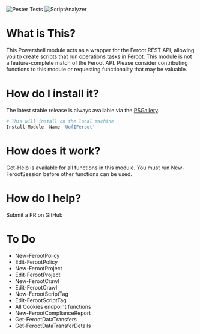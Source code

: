 ![Pester Tests](https://github.com/techservicesillinois/SecOps-Powershell-Feroot/workflows/Pester%20Tests/badge.svg)
![ScriptAnalyzer](https://github.com/techservicesillinois/SecOps-Powershell-Feroot/workflows/ScriptAnalyzer/badge.svg)

# What is This?

This Powershell module acts as a wrapper for the Feroot REST API, allowing you to create scripts that run operations tasks in Feroot.
This module is not a feature-complete match of the Feroot API. Please consider contributing functions to this module or requesting functionality that may be valuable.

# How do I install it?

The latest stable release is always available via the [PSGallery](https://www.powershellgallery.com/packages/UofIFeroot).
```powershell
# This will install on the local machine
Install-Module -Name 'UofIFeroot'
```

# How does it work?

Get-Help is available for all functions in this module.
You must run New-FerootSession before other functions can be used.

# How do I help?

Submit a PR on GitHub

# To Do

- New-FerootPolicy
- Edit-FerootPolicy
- New-FerootProject
- Edit-FerootProject
- New-FerootCrawl
- Edit-FerootCrawl
- New-FerootScriptTag
- Edit-FerootScriptTag
- All Cookies endpoint functions
- New-FerootComplianceReport
- Get-FerootDataTransfers
- Get-FerootDataTransferDetails


